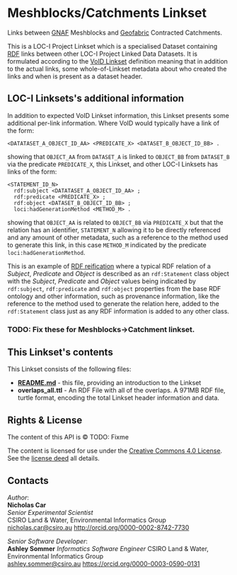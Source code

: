 # Meshblocks/Catchments Linkset
Links between [GNAF](linked.data.gov.au/dataset/asgs2016) Meshblocks and [Geofabric](linked.data.gov.au/dataset/geofabric) Contracted Catchments.

This is a LOC-I Project Linkset which is a specialised Dataset containing [RDF](https://www.w3.org/2001/sw/wiki/RDF) links between other LOC-I Project Linked Data Datasets. It is formulated according to the [VoID Linkset](https://www.w3.org/TR/void/) definition meaning that in addition to the actual links, some whole-of-Linkset metadata about who created the links and when is present as a dataset header.

## LOC-I Linksets's additional information
In addition to expected VoID Linkset information, this Linkset presents some additional per-link information. Where VoID would typically have a link of the form:

```
<DATATASET_A_OBJECT_ID_AA> <PREDICATE_X> <DATASET_B_OBJECT_ID_BB> .
```
showing that `OBJECT_AA` from `DATASET_A` is linked to `OBJECT_BB` from `DATASET_B` via the predicate `PREDICATE_X`, this Linkset, and other LOC-I Linksets has links of the form:

```
<STATEMENT_ID_N>
  rdf:subject <DATATASET_A_OBJECT_ID_AA> ;
  rdf:predicate <PREDICATE_X> ;
  rdf:object <DATASET_B_OBJECT_ID_BB> ;
  loci:hadGenerationMethod <METHOD_M> .
```

showing that `OBJECT_AA` is related to `OBJECT_BB` via `PREDICATE_X` but that the relation has an identifier, `STATEMENT_N` allowing it to be directly referenced and any amount of other metadata, such as a reference to the method used to generate this link, in this case `METHOD_M` indicated by the predicate `loci:hadGenerationMethod`.

This is an example of <a href="https://en.wikipedia.org/wiki/Reification_(computer_science)#RDF_and_OWL">RDF reification</a> where a typical RDF relation of a *Subject*, *Predicate* and *Object* is described as an `rdf:Statement` class object with the *Subject*, *Predicate* and *Object* values being indicated by `rdf:subject`, `rdf:predicate` and `rdf:object` properties from the base RDF ontology and other information, such as provenance information, like the reference to the method used to generate the relation here, added to the `rdf:Statement` class just as any RDF information is added to any other class.

### TODO: Fix these for Meshblocks->Catchment linkset.

## This Linkset's contents
This Linkset consists of the following files:

* **[README.md](README.md)** - this file, providing an introduction to the Linkset
* **overlaps_all.ttl** - An RDF File with all of the overlaps. A 971MB RDF file, turtle format, encoding the total Linkset header information and data.



## Rights & License
The content of this API is &copy; TODO: Fixme

The content is licensed for use under the [Creative Commons 4.0 License](https://creativecommons.org/licenses/by/4.0/). See the [license deed](LICENSE) all details.


## Contacts
*Author*:  
**Nicholas Car**  
*Senior Experimental Scientist*  
CSIRO Land & Water, Environmental Informatics Group  
<nicholas.car@csiro.au>
<http://orcid.org/0000-0002-8742-7730>

*Senior Software Developer*:  
**Ashley Sommer**
*Informatics Software Engineer*
CSIRO Land & Water, Environmental Informatics Group  
<ashley.sommer@csiro.au>
<https://orcid.org/0000-0003-0590-0131>
